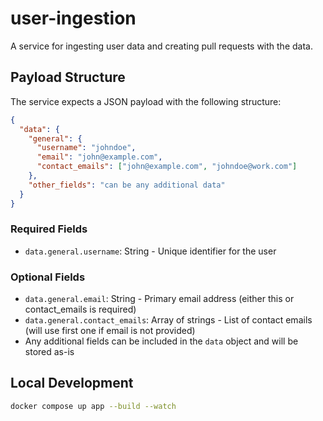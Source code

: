 # user-ingestion

A service for ingesting user data and creating pull requests with the data.

## Payload Structure

The service expects a JSON payload with the following structure:

```json
{
  "data": {
    "general": {
      "username": "johndoe",
      "email": "john@example.com",
      "contact_emails": ["john@example.com", "johndoe@work.com"]
    },
    "other_fields": "can be any additional data"
  }
}
```

### Required Fields
- `data.general.username`: String - Unique identifier for the user

### Optional Fields
- `data.general.email`: String - Primary email address (either this or contact_emails is required)
- `data.general.contact_emails`: Array of strings - List of contact emails (will use first one if email is not provided)
- Any additional fields can be included in the `data` object and will be stored as-is

## Local Development

```sh
docker compose up app --build --watch
```
